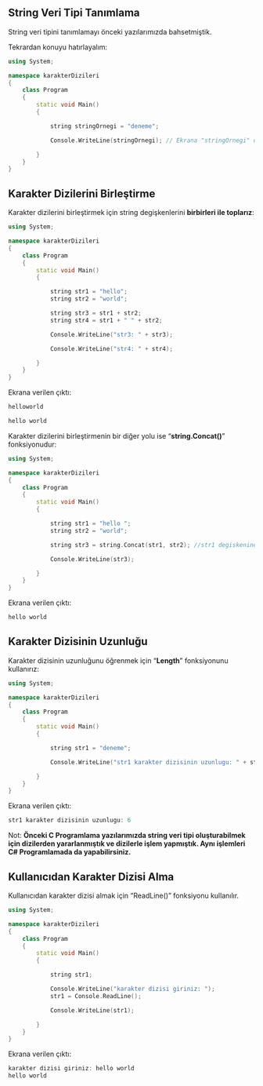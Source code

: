 ﻿

## String Veri Tipi Tanımlama

String veri tipini tanımlamayı önceki yazılarımızda bahsetmiştik.

Tekrardan konuyu hatırlayalım:

```cpp
using System;

namespace karakterDizileri
{
    class Program
    {
        static void Main()
        {

            string stringOrnegi = "deneme";

            Console.WriteLine(stringOrnegi); // Ekrana "stringOrnegi" degiskeni yazilir.

        }
    }
}
```

## Karakter Dizilerini Birleştirme

Karakter dizilerini birleştirmek için string degişkenlerini **birbirleri ile toplarız**:

```cpp
using System;

namespace karakterDizileri
{
    class Program
    {
        static void Main()
        {

			string str1 = "hello";
			string str2 = "world";

			string str3 = str1 + str2;
			string str4 = str1 + " " + str2;

			Console.WriteLine("str3: " + str3);

			Console.WriteLine("str4: " + str4);

		}
    }
}
```

Ekrana verilen çıktı:

```cpp
helloworld

hello world
```

Karakter dizilerini birleştirmenin bir diğer yolu ise “**string.Concat()**” fonksiyonudur:

```cpp
using System;

namespace karakterDizileri
{
    class Program
    {
        static void Main()
        {

			string str1 = "hello ";
			string str2 = "world";

			string str3 = string.Concat(str1, str2); //str1 degiskenine str2 degiskenini ekledik

			Console.WriteLine(str3);

		}
    }
}
```

Ekrana verilen çıktı:

```cpp
hello world
```

## Karakter Dizisinin Uzunluğu

Karakter dizisinin uzunluğunu öğrenmek için “**Length**” fonksiyonunu kullanırız:

```cpp
using System;

namespace karakterDizileri
{
    class Program
    {
        static void Main()
        {

            string str1 = "deneme";

            Console.WriteLine("str1 karakter dizisinin uzunlugu: " + str1.Length);

        }
    }
}
```

Ekrana verilen çıktı:

```cpp
str1 karakter dizisinin uzunlugu: 6
```

Not: **Önceki C Programlama yazılarımızda string veri tipi oluşturabilmek için dizilerden yararlanmıştık ve dizilerle işlem yapmıştık. Aynı işlemleri C# Programlamada da yapabilirsiniz.**

## Kullanıcıdan Karakter Dizisi Alma

Kullanıcıdan karakter dizisi almak için “ReadLine()” fonksiyonu kullanılır.

```cpp
using System;

namespace karakterDizileri
{
    class Program
    {
        static void Main()
        {

            string str1;

            Console.WriteLine("karakter dizisi giriniz: ");
            str1 = Console.ReadLine();

            Console.WriteLine(str1);

        }
    }
}
```

Ekrana verilen çıktı:

```cpp
karakter dizisi giriniz: hello world
hello world
```
